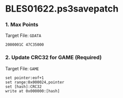 # BLES01622.ps3savepatch

### 1. Max Points

Target File: `GDATA`

```
2000001C 47C35000
```

### 2. Update CRC32 for GAME (Required)

Target File: `GAME`

```
set pointer:eof+1
set range:0x000024,pointer
set [hash]:CRC32
write at 0x000000:[hash]
```

